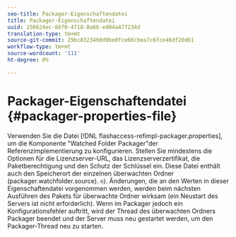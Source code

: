 ```yaml
---
seo-title: Packager-Eigenschaftendatei
title: Packager-Eigenschaftendatei
uuid: 156624ec-66f0-4718-8a66-ed04a47f234d
translation-type: tm+mt
source-git-commit: 29bc8323460d9be0fce66cbea7c6fce46df20d61
workflow-type: tm+mt
source-wordcount: '111'
ht-degree: 0%

---
```



# Packager-Eigenschaftendatei {#packager-properties-file}

Verwenden Sie die Datei [!DNL flashaccess-refimpl-packager.properties], um die Komponente &quot;Watched Folder Packager&quot;der Referenzimplementierung zu konfigurieren. Stellen Sie mindestens die Optionen für die Lizenzserver-URL, das Lizenzserverzertifikat, die Paketberechtigung und den Schutz der Schlüssel ein. Diese Datei enthält auch den Speicherort der einzelnen überwachten Ordner (packager.watchfolder.source). `n`). Änderungen, die an den Werten in dieser Eigenschaftendatei vorgenommen werden, werden beim nächsten Ausführen des Pakets für überwachte Ordner wirksam (ein Neustart des Servers ist nicht erforderlich). Wenn im Packager jedoch ein Konfigurationsfehler auftritt, wird der Thread des überwachten Ordners Packager beendet und der Server muss neu gestartet werden, um den Packager-Thread neu zu starten.

